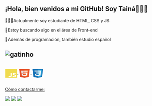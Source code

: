 ##  ¡Hola, bien venidos a mi GitHub! Soy Tainá🙋🏾‍♀️

👩🏾‍💻Actualmente soy estudiante de  HTML, CSS y JS <br>

🥰Estoy buscando algo en el área de Front-end <br>

📖Además de programación, también estudio español <br>


## ![gatinho](https://user-images.githubusercontent.com/81496791/116837459-eb8dfc00-aba0-11eb-9563-e93b447adc09.gif) 



<div>
  <a href="https://github.com/TainaPimenta95">
<div>
<div style="display: inline_block"><br>
  <img align="center" alt="Taina-Js" height="30" width="40" src="https://raw.githubusercontent.com/devicons/devicon/master/icons/javascript/javascript-plain.svg">
  <img align="center" alt="Taina-HTML" height="30" width="40" src="https://raw.githubusercontent.com/devicons/devicon/master/icons/html5/html5-original.svg">
  <img align="center" alt="Taina-CSS" height="30" width="40" src="https://raw.githubusercontent.com/devicons/devicon/master/icons/css3/css3-original.svg">
</div>
  
  ##
  
  Cómo contactarme: <br>
  
  <div>
  <a href = "mailto: tcampospimenta@gmail.com"><img src="https://img.shields.io/badge/-Gmail-%23EA4335?style=for-the-badge&logo=gmail&logoColor=white" target="_blank"></a>
  <a href="https://www.linkedin.com/in/tain%C3%A1-campos-pimenta-680b6ab4/" target="_blank"><img src="https://img.shields.io/badge/-LinkedIn-%230077B5?style=for-the-badge&logo=linkedin&logoColor=white" target="_blank"></a>
  <a href="https://www.instagram.com/tainapepper95/" target="_blank"><img src="https://img.shields.io/badge/-Instagram-%23E4405F?style=for-the-badge&logo=instagram&logoColor=white" target="_blank"></a>
</div>
